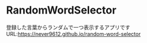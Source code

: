 # RandomWordSelector
登録した言葉からランダムで一つ表示するアプリです  
URL:https://never9612.github.io/random-word-selector  